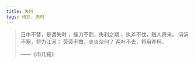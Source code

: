 ```yaml
---
title: 失时
tags: 诗抄, 失时
---
```


> 日中不彗，是谓失时；
> 操刀不割，失利之期；
> 执斧不伐，贼人将来。
> 涓涓不塞，将为江河；
> 荧荧不救，炎炎奈何？
> 两叶不去，将用斧柯。
> 
> ——《巾几铭》
